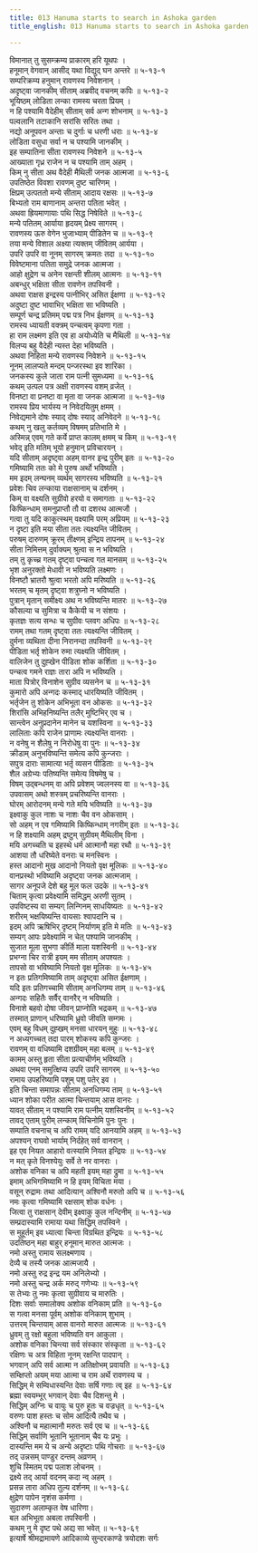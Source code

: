 ```yaml
---
title: 013 Hanuma starts to search in Ashoka garden
title_english: 013 Hanuma starts to search in Ashoka garden

---
```

<div class="audioEmbed"  caption="श्रीराम-हरिसीताराममूर्ति-घनपाठिभ्यां वचनम्" src="https://archive.org/download/Ramayana-recitation-Sriram-harisItArAmamUrti-Ghanapaati-v2/Kanda_5/Kanda_5_SK-013-Hanuma_starts_to_search_in_Ashoka_garden.mp3"></div>

विमानात् तु सुसम्क्रम्य प्राकारम् हरि यूथपः ।  
हनूमान् वेगवान् आसीद् यथा विद्युद् घन अन्तरे ॥ ५-१३-१  
सम्परिक्रम्य हनुमान् रावणस्य निवेशनान् ।  
अदृष्ट्वा जानकीम् सीताम् अब्रवीद् वचनम् कपिः ॥ ५-१३-२  
भूयिष्ठम् लोडिता लन्का रामस्य चरता प्रियम् ।  
न हि पश्यामि वैदेहीम् सीताम् सर्व अन्ग शोभनाम् ॥ ५-१३-३  
पल्वलानि तटाकानि सरांसि सरितः तथा ।  
नद्यो अनूपवन अन्ताः च दुर्गाः च धरणी धराः ॥ ५-१३-४  
लोडिता वसुधा सर्वा न च पश्यामि जानकीम् ।  
इह सम्पातिना सीता रावणस्य निवेशने ॥ ५-१३-५  
आख्याता गृध्र राजेन न च पश्यामि ताम् अहम् ।  
किम् नु सीता अथ वैदेही मैथिली जनक आत्मजा ॥ ५-१३-६  
उपतिष्ठेत विवशा रावणम् दुष्ट चारिणम् ।  
क्षिप्रम् उत्पततो मन्ये सीताम् आदाय रक्षसः ॥ ५-१३-७  
बिभ्यतो राम बाणानाम् अन्तरा पतिता भवेत् ।  
अथवा ह्रियमाणायाः पथि सिद्ध निषेविते ॥ ५-१३-८  
मन्ये पतितम् आर्याया हृदयम् प्रेक्ष्य सागरम् ।  
रावणस्य ऊरु वेगेन भुजाभ्याम् पीडितेन च ॥ ५-१३-९  
तया मन्ये विशाल अक्ष्या त्यक्तम् जीवितम् आर्यया ।  
उपरि उपरि वा नूनम् सागरम् क्रमतः तदा ॥ ५-१३-१०  
विवेष्टमाना पतिता समुद्रे जनक आत्मजा ।  
आहो क्षुद्रेण च अनेन रक्षन्ती शीलम् आत्मनः ॥ ५-१३-११  
अबन्धुर् भक्षिता सीता रावणेन तपस्विनी ।  
अथवा राक्षस इन्द्रस्य पत्नीभिर् असित ईक्षणा ॥ ५-१३-१२  
अदुष्टा दुष्ट भावाभिर् भक्षिता सा भविष्यति ।  
सम्पूर्ण चन्द्र प्रतिमम् पद्म पत्र निभ ईक्षणम् ॥ ५-१३-१३  
रामस्य ध्यायती वक्त्रम् पन्चत्वम् कृपणा गता ।  
हा राम लक्ष्मण इति एव हा अयोध्येति च मैथिली ॥ ५-१३-१४  
विलप्य बहु वैदेही न्यस्त देहा भविष्यति ।  
अथवा निहिता मन्ये रावणस्य निवेशने ॥ ५-१३-१५  
नूनम् लालप्यते मन्दम् पन्जरस्था इव शारिका ।  
जनकस्य कुले जाता राम पत्नी सुमध्यमा ॥ ५-१३-१६  
कथम् उत्पल पत्र अक्षी रावणस्य वशम् व्रजेत् ।  
विनष्टा वा प्रनष्टा वा मृता वा जनक आत्मजा ॥ ५-१३-१७  
रामस्य प्रिय भार्यस्य न निवेदयितुम् क्षमम् ।  
निवेद्यमाने दोषः स्याद् दोषः स्याद् अनिवेदने ॥ ५-१३-१८  
कथम् नु खलु कर्तव्यम् विषमम् प्रतिभाति मे ।  
अस्मिन्न् एवम् गते कर्ये प्राप्त कालम् क्षमम् च किम् ॥ ५-१३-१९  
भवेद् इति मतिम् भूयो हनुमान् प्रविचारयन् ।  
यदि सीताम् अदृष्ट्वा अहम् वानर इन्द्र पुरीम् इतः ॥ ५-१३-२०  
गमिष्यामि ततः को मे पुरुष अर्थो भविष्यति ।  
मम इदम् लन्घनम् व्यर्थम् सागरस्य भविष्यति ॥ ५-१३-२१  
प्रवेशः चिव लन्काया राक्षसानाम् च दर्शनम् ।  
किम् वा वक्ष्यति सुग्रीवो हरयो व समागताः ॥ ५-१३-२२  
किष्किन्धाम् समनुप्राप्तौ तौ वा दशरथ आत्मजौ ।  
गत्वा तु यदि काकुत्स्थम् वक्ष्यामि परम् अप्रियम् ॥ ५-१३-२३  
न दृष्टा इति मया सीता ततः त्यक्ष्यन्ति जीवितम् ।  
परुषम् दारुणम् क्रूरम् तीक्ष्णम् इन्द्रिय तापनम् ॥ ५-१३-२४  
सीता निमित्तम् दुर्वाक्यम् श्रुत्वा स न भविष्यति ।  
तम् तु कृच्च्र गतम् दृष्ट्वा पन्चत्व गत मानसम् ॥ ५-१३-२५  
भृश अनुरक्तो मेधावी न भविष्यति लक्ष्मणः ।  
विनष्टौ भ्रातरौ श्रुत्वा भरतो अपि मरिष्यति ॥ ५-१३-२६  
भरतम् च मृतम् दृष्ट्वा शत्रुघ्नो न भविष्यति ।  
पुत्रान् मृतान् समीक्ष्य अथ न भविष्यन्ति मातरः ॥ ५-१३-२७  
कौसल्या च सुमित्रा च कैकेयी च न संशयः ।  
कृतज्ञः सत्य सन्धः च सुग्रीवः प्लवग अधिपः ॥ ५-१३-२८  
रामम् तथा गतम् दृष्ट्वा ततः त्यक्ष्यन्ति जीवितम् ।  
दुर्मना व्यथिता दीना निरानन्दा तपस्विनी ॥ ५-१३-२९  
पीडिता भर्तृ शोकेन रुमा त्यक्ष्यति जीवितम् ।  
वालिजेन तु दुह्खेन पीडिता शोक कर्शिता ॥ ५-१३-३०  
पन्चत्व गमने राज्ञः तारा अपि न भविष्यति ।  
माता पित्रोर् विनाशेन सुग्रीव व्यसनेन च ॥ ५-१३-३१  
कुमारो अपि अन्गदः कस्माद् धारयिष्यति जीवितम् ।  
भर्तृजेन तु शोकेन अभिभूता वन ओकसः ॥ ५-१३-३२  
शिरांसि अभिहनिष्यन्ति तलैर् मुष्टिभिर् एव च ।  
सान्त्वेन अनुप्रदानेन मानेन च यशस्विना ॥ ५-१३-३३  
लालिताः कपि राजेन प्राणामः त्यक्ष्यन्ति वानराः ।  
न वनेषु न शैलेषु न निरोधेषु वा पुनः ॥ ५-१३-३४  
क्रीडाम् अनुभविष्यन्ति समेत्य कपि कुन्जराः ।  
सपुत्र दाराः सामात्या भर्तृ व्यसन पीडिताः ॥ ५-१३-३५  
शैल अग्रेभ्यः पतिष्यन्ति समेत्य विषमेषु च ।  
विषम् उद्बन्धनम् वा अपि प्रवेशम् ज्वलनस्य वा ॥ ५-१३-३६  
उपवासम् अथो शस्त्रम् प्रचरिष्यन्ति वानराः ।  
घोरम् आरोदनम् मन्ये गते मयि भविष्यति ॥ ५-१३-३७  
इक्ष्वाकु कुल नाशः च नाशः चैव वन ओकसाम् ।  
सो अहम् न एव गमिष्यामि किष्किन्धाम् नगरीम् इतः ॥ ५-१३-३८  
न हि शक्ष्यामि अहम् द्रष्टुम् सुग्रीवम् मैथिलीम् विना ।  
मयि अगच्चति च इहस्थे धर्म आत्मानौ महा रथौ ॥ ५-१३-३९  
आशया तौ धरिष्येते वनराः च मनस्विनः ।  
हस्त आदानो मुख आदानो नियतो वृक्ष मूलिकः ॥ ५-१३-४०  
वानप्रस्थो भविष्यामि अदृष्ट्वा जनक आत्मजाम् ।  
सागर अनूपजे देशे बहु मूल फल उदके ॥ ५-१३-४१  
चिताम् कृत्वा प्रवेक्ष्यामि समिद्धम् अरणी सुतम् ।  
उपविष्टस्य वा सम्यग् लिन्गिनम् साधयिष्यतः ॥ ५-१३-४२  
शरीरम् भक्षयिष्यन्ति वायसाः श्वापदानि च ।  
इदम् अपि ऋषिभिर् दृष्टम् निर्याणम् इति मे मतिः ॥ ५-१३-४३  
सम्यग् आपः प्रवेक्ष्यामि न चेत् पश्यामि जानकीम् ।  
सुजात मूला सुभगा कीर्ति माला यशस्विनी ॥ ५-१३-४४  
प्रभग्ना चिर रात्री इयम् मम सीताम् अपश्यतः ।  
तापसो वा भविष्यामि नियतो वृक्ष मूलिकः ॥ ५-१३-४५  
न इतः प्रतिगमिष्यामि ताम् अदृष्ट्वा असित ईक्षणाम् ।  
यदि इतः प्रतिगच्चामि सीताम् अनधिगम्य ताम् ॥ ५-१३-४६  
अन्गदः सहितैः सर्वैर् वानरैर् न भविष्यति ।  
विनाशे बहवो दोषा जीवन् प्राप्नोति भद्रकम् ॥ ५-१३-४७  
तस्मात् प्राणान् धरिष्यामि ध्रुवो जीवति सम्गमः ।  
एवम् बहु विधम् दुह्खम् मनसा धारयन् मुहुः ॥ ५-१३-४८  
न अध्यगच्चत् तदा पारम् शोकस्य कपि कुन्जरः ।  
रावणम् वा वधिष्यामि दशग्रीवम् महा बलम् ॥ ५-१३-४९  
कामम् अस्तु हृता सीता प्रत्याचीर्णम् भविष्यति ।  
अथवा एनम् समुत्क्षिप्य उपरि उपरि सागरम् ॥ ५-१३-५०  
रामाय उपहरिष्यामि पशुम् पशु पतेर् इव ।  
इति चिन्ता समापन्नः सीताम् अनधिगम्य ताम् ॥ ५-१३-५१  
ध्यान शोका परीत आत्मा चिन्तयाम् आस वानरः ।  
यावत् सीताम् न पश्यामि राम पत्नीम् यशस्विनीम् ॥ ५-१३-५२  
तावद् एताम् पुरीम् लन्काम् विचिनोमि पुनः पुनः ।  
सम्पाति वचनाच् च अपि रामम् यदि आनयामि अहम् ॥ ५-१३-५३  
अपश्यन् राघवो भार्याम् निर्दहेत् सर्व वानरान् ।  
इह एव नियत आहारो वत्स्यामि नियत इन्द्रियः ॥ ५-१३-५४  
न मत् कृते विनश्येयुः सर्वे ते नर वानराः ।  
अशोक वनिका च अपि महती इयम् महा द्रुमा ॥ ५-१३-५५  
इमाम् अभिगमिष्यामि न हि इयम् विचिता मया ।  
वसून् रुद्रामः तथा आदित्यान् अश्विनौ मरुतो अपि च ॥ ५-१३-५६  
नमः कृत्वा गमिष्यामि रक्षसाम् शोक वर्धनः ।  
जित्वा तु राक्षसान् देवीम् इक्ष्वाकु कुल नन्दिनीम् ॥ ५-१३-५७  
सम्प्रदास्यामि रामाया यथा सिद्धिम् तपस्विने ।  
स मुहूर्तम् इव ध्यात्वा चिन्ता विग्रथित इन्द्रियः ॥ ५-१३-५८  
उदतिष्ठन् महा बाहुर् हनूमान् मारुत आत्मजः ।  
नमो अस्तु रामाय सलक्ष्मणाय ।  
देव्यै च तस्यै जनक आत्मजायै ।  
नमो अस्तु रुद्र इन्द्र यम अनिलेभ्यो ।  
नमो अस्तु चन्द्र अर्क मरुद् गणेभ्यः ॥ ५-१३-५९  
स तेभ्यः तु नमः कृत्वा सुग्रीवाय च मारुतिः ।  
दिशः सर्वाः समालोक्य अशोक वनिकाम् प्रति ॥ ५-१३-६०  
स गत्वा मनसा पूर्वम् अशोक वनिकाम् शुभाम् ।  
उत्तरम् चिन्तयाम् आस वानरो मारुत आत्मजः ॥ ५-१३-६१  
ध्रुवम् तु रक्षो बहुला भविष्यति वन आकुला ।  
अशोक वनिका चिन्त्या सर्व संस्कार संस्कृता ॥ ५-१३-६२  
रक्षिणः च अत्र विहिता नूनम् रक्षन्ति पादपान् ।  
भगवान् अपि सर्व आत्मा न अतिक्षोभम् प्रवायति ॥ ५-१३-६३  
सम्क्षिप्तो अयम् मया आत्मा च राम अर्थे रावणस्य च ।  
सिद्धिम् मे सम्विधास्यन्ति देवाः सर्षि गणाः त्व् इह ॥ ५-१३-६४  
ब्रह्मा स्वयम्भूर् भगवान् देवाः चैव दिशन्तु मे ।  
सिद्धिम् अग्निः च वायुः च पुरु हूतः च वज्रधृत् ॥ ५-१३-६५  
वरुणः पाश हस्तः च सोम आदित्यै तथैव च ।  
अश्विनौ च महात्मानौ मरुतः सर्व एव च ॥ ५-१३-६६  
सिद्धिम् सर्वाणि भूतानि भूतानाम् चैव यः प्रभुः ।  
दास्यन्ति मम ये च अन्ये अदृष्टाः पथि गोचराः ॥ ५-१३-६७  
तद् उन्नसम् पाण्डुर दन्तम् अव्रणम् ।  
शुचि स्मितम् पद्म पलाश लोचनम् ।  
द्रक्ष्ये तद् आर्या वदनम् कदा न्व् अहम् ।  
प्रसन्न तारा अधिप तुल्य दर्शनम् ॥ ५-१३-६८  
क्षुद्रेण पापेन नृशंस कर्मणा ।  
सुदारुण अलाम्कृत वेष धारिणा।  
बल अभिभूता अबला तपस्विनी ।  
कथम् नु मे दृष्ट पथे अद्य सा भवेत् ॥ ५-१३-६९  
इत्यार्षे श्रीमद्रामायणे आदिकाव्ये सुन्दरकाण्डे त्रयोदशः सर्गः